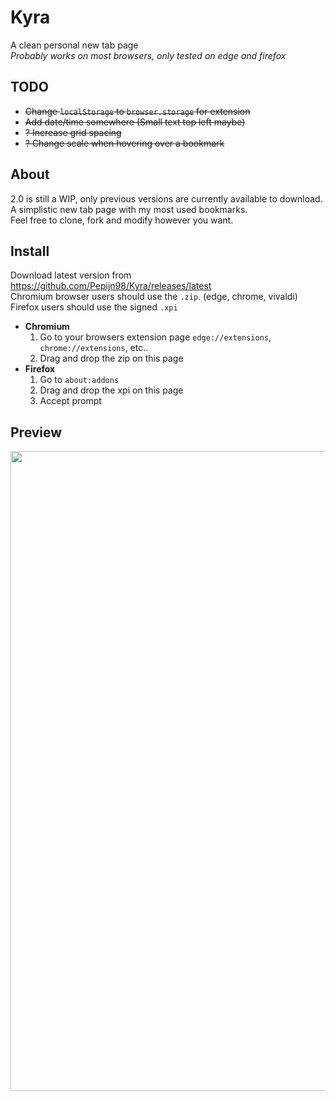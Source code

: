 # Kyra
A clean personal new tab page \
_Probably works on most browsers, only tested on edge and firefox_

## TODO
- ~~Change `localStorage` to `browser.storage` for extension~~
- ~~Add date/time somewhere (Small text top left maybe)~~
- ~~? Increase grid spacing~~
- ~~? Change scale when hovering over a bookmark~~

## About
2.0 is still a WIP, only previous versions are currently available to download. \
A simplistic new tab page with my most used bookmarks. \
Feel free to clone, fork and modify however you want.

## Install
Download latest version from https://github.com/Pepijn98/Kyra/releases/latest \
Chromium browser users should use the `.zip`. (edge, chrome, vivaldi) \
Firefox users should use the signed `.xpi`
- **Chromium**
    1. Go to your browsers extension page `edge://extensions`, `chrome://extensions`, etc..
    2. Drag and drop the zip on this page
- **Firefox**
    1. Go to `about:addons`
    2. Drag and drop the xpi on this page
    3. Accept prompt

## Preview
<img width="1024px" src="https://b.catgirlsare.sexy/4eitX03Mhgj_.png">
